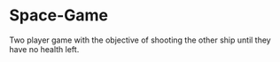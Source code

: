 # Space-Game
Two player game with the objective of shooting the other ship until they have no health left.
